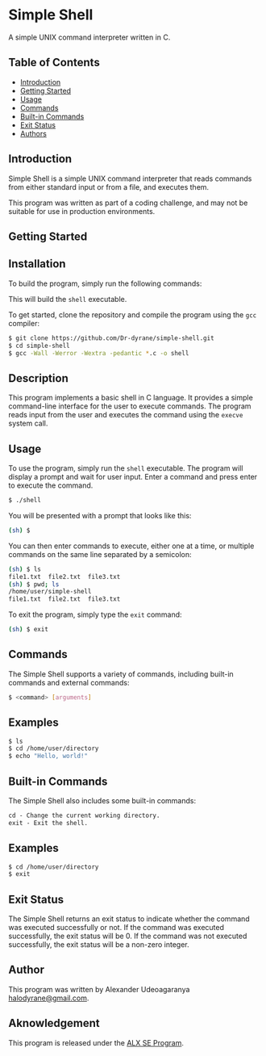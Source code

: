 # Simple Shell

A simple UNIX command interpreter written in C.

## Table of Contents

- [Introduction](#introduction)
- [Getting Started](#getting-started)
- [Usage](#usage)
- [Commands](#commands)
- [Built-in Commands](#built-in-commands)
- [Exit Status](#exit-status)
- [Authors](#authors)

## Introduction

Simple Shell is a simple UNIX command interpreter that reads commands from either standard input or from a file, and executes them.

This program was written as part of a coding challenge, and may not be suitable for use in production environments.

## Getting Started

## Installation

To build the program, simply run the following commands:

This will build the `shell` executable.

To get started, clone the repository and compile the program using the `gcc` compiler:

```bash
$ git clone https://github.com/Dr-dyrane/simple-shell.git
$ cd simple-shell
$ gcc -Wall -Werror -Wextra -pedantic *.c -o shell
```

## Description

This program implements a basic shell in C language. It provides a simple command-line interface for the user to execute commands. The program reads input from the user and executes the command using the `execve` system call.

## Usage

To use the program, simply run the `shell` executable. The program will display a prompt and wait for user input. Enter a command and press enter to execute the command.

```bash
$ ./shell
```

You will be presented with a prompt that looks like this:

```bash
(sh) $
```

You can then enter commands to execute, either one at a time, or multiple commands on the same line separated by a semicolon:

```bash
(sh) $ ls
file1.txt  file2.txt  file3.txt
(sh) $ pwd; ls
/home/user/simple-shell
file1.txt  file2.txt  file3.txt
```

To exit the program, simply type the `exit` command:

```bash
(sh) $ exit
```

## Commands

The Simple Shell supports a variety of commands, including built-in commands and external commands:

```bash
$ <command> [arguments]
```

## Examples

```bash
$ ls
$ cd /home/user/directory
$ echo "Hello, world!"
```

## Built-in Commands

The Simple Shell also includes some built-in commands:

```txt
cd - Change the current working directory.
exit - Exit the shell.
```

## Examples

```bash
$ cd /home/user/directory
$ exit
```

## Exit Status

The Simple Shell returns an exit status to indicate whether the command was executed successfully or not. If the command was executed successfully, the exit status will be 0. If the command was not executed successfully, the exit status will be a non-zero integer.

## Author

This program was written by Alexander Udeoagaranya [<halodyrane@gmail.com>](https://github.com/Dr-dyrane).

## Aknowledgement

This program is released under the [ALX SE Program](https://https://intranet.alxswe.com/projects/235).
